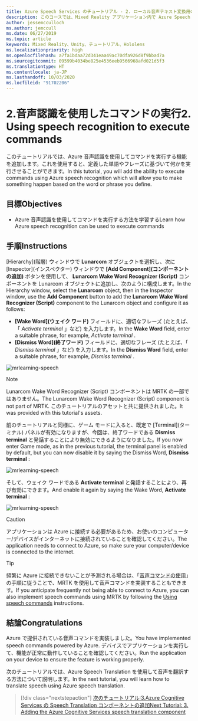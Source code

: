 ```yaml
---
title: Azure Speech Services のチュートリアル - 2. ローカル音声テキスト変換用のオフライン モードの追加
description: このコースでは、Mixed Reality アプリケーション内で Azure Speech SDK を実装する方法を学習します。
author: jessemcculloch
ms.author: jemccull
ms.date: 06/27/2019
ms.topic: article
keywords: Mixed Reality、Unity、チュートリアル、Hololens
ms.localizationpriority: high
ms.openlocfilehash: a7fa1bdaa72d341eaa49ac70dfa926d8f9bbad7a
ms.sourcegitcommit: 09599b4034be825e4536eeb9566968afd021d5f3
ms.translationtype: HT
ms.contentlocale: ja-JP
ms.lasthandoff: 10/03/2020
ms.locfileid: "91702206"
---
```

# <a name="2-using-speech-recognition-to-execute-commands"></a><span data-ttu-id="11661-105">2.音声認識を使用したコマンドの実行</span><span class="sxs-lookup"><span data-stu-id="11661-105">2. Using speech recognition to execute commands</span></span>

<span data-ttu-id="11661-106">このチュートリアルでは、Azure 音声認識を使用してコマンドを実行する機能を追加します。これを使用すると、定義した単語やフレーズに基づいて何かを実行させることができます。</span><span class="sxs-lookup"><span data-stu-id="11661-106">In this tutorial, you will add the ability to execute commands using Azure speech recognition which will allow you to make something happen based on the word or phrase you define.</span></span>

## <a name="objectives"></a><span data-ttu-id="11661-107">目標</span><span class="sxs-lookup"><span data-stu-id="11661-107">Objectives</span></span>

* <span data-ttu-id="11661-108">Azure 音声認識を使用してコマンドを実行する方法を学習する</span><span class="sxs-lookup"><span data-stu-id="11661-108">Learn how Azure speech recognition can be used to execute commands</span></span>

## <a name="instructions"></a><span data-ttu-id="11661-109">手順</span><span class="sxs-lookup"><span data-stu-id="11661-109">Instructions</span></span>

<span data-ttu-id="11661-110">[Hierarchy]\(階層\) ウィンドウで **Lunarcom** オブジェクトを選択し、次に [Inspector]\(インスペクター\) ウィンドウで **[Add Component]\(コンポーネントの追加\)** ボタンを使用して、 **Lunarcom Wake Word Recognizer (Script)** コンポーネントを Lunarcom オブジェクトに追加し、次のように構成します。</span><span class="sxs-lookup"><span data-stu-id="11661-110">In the Hierarchy window, select the **Lunarcom** object, then in the Inspector window, use the **Add Component** button to add the **Lunarcom Wake Word Recognizer (Script)** component to the Lunarcom object and configure it as follows:</span></span>

* <span data-ttu-id="11661-111">**[Wake Word]\(ウェイク ワード\)** フィールドに、適切なフレーズ (たとえば、「 _Activate terminal_ 」など) を入力します。</span><span class="sxs-lookup"><span data-stu-id="11661-111">In the **Wake Word** field, enter a suitable phrase, for example, _Activate terminal_ .</span></span>
* <span data-ttu-id="11661-112">**[Dismiss Word]\(終了ワード\)** フィールドに、適切なフレーズ (たとえば、「 _Dismiss terminal_ 」など) を入力します。</span><span class="sxs-lookup"><span data-stu-id="11661-112">In the **Dismiss Word** field, enter a suitable phrase, for example, _Dismiss terminal_ .</span></span>

![mrlearning-speech](images/mrlearning-speech/tutorial2-section1-step1-1.png)

> [!NOTE]
> <span data-ttu-id="11661-114">Lunarcom Wake Word Recognizer (Script) コンポーネントは MRTK の一部ではありません。</span><span class="sxs-lookup"><span data-stu-id="11661-114">The Lunarcom Wake Word Recognizer (Script) component is not part of MRTK.</span></span> <span data-ttu-id="11661-115">このチュートリアルのアセットと共に提供されました。</span><span class="sxs-lookup"><span data-stu-id="11661-115">It was provided with this tutorial's assets.</span></span>

<span data-ttu-id="11661-116">前のチュートリアルと同様に、ゲーム モードに入ると、既定で [Terminal]\(ターミナル\) パネルが有効になりますが、今回は、終了ワードである **Dismiss terminal** と発話することにより無効にできるようになりました。</span><span class="sxs-lookup"><span data-stu-id="11661-116">If you now enter Game mode, as in the previous tutorial, the terminal panel is enabled by default, but you can now disable it by saying the Dismiss Word, **Dismiss terminal** :</span></span>

![mrlearning-speech](images/mrlearning-speech/tutorial2-section1-step1-2.png)

<span data-ttu-id="11661-118">そして、ウェイク ワードである **Activate terminal** と発話することにより、再び有効にできます。</span><span class="sxs-lookup"><span data-stu-id="11661-118">And enable it again by saying the Wake Word, **Activate terminal** :</span></span>

![mrlearning-speech](images/mrlearning-speech/tutorial2-section1-step1-3.png)

> [!CAUTION]
> <span data-ttu-id="11661-120">アプリケーションは Azure に接続する必要があるため、お使いのコンピューター/デバイスがインターネットに接続されていることを確認してください。</span><span class="sxs-lookup"><span data-stu-id="11661-120">The application needs to connect to Azure, so make sure your computer/device is connected to the internet.</span></span>

> [!TIP]
> <span data-ttu-id="11661-121">頻繁に Azure に接続できないことが予測される場合は、「[音声コマンドの使用](mr-learning-base-09.md)」の手順に従うことで、MRTK を使用して音声コマンドを実装することもできます。</span><span class="sxs-lookup"><span data-stu-id="11661-121">If you anticipate frequently not being able to connect to Azure, you can also implement speech commands using MRTK by following the [Using speech commands](mr-learning-base-09.md) instructions.</span></span>

## <a name="congratulations"></a><span data-ttu-id="11661-122">結論</span><span class="sxs-lookup"><span data-stu-id="11661-122">Congratulations</span></span>

<span data-ttu-id="11661-123">Azure で提供されている音声コマンドを実装しました。</span><span class="sxs-lookup"><span data-stu-id="11661-123">You have implemented speech commands powered by Azure.</span></span> <span data-ttu-id="11661-124">デバイスでアプリケーションを実行して、機能が正常に動作していることを確認してください。</span><span class="sxs-lookup"><span data-stu-id="11661-124">Run the application on your device to ensure the feature is working properly.</span></span>

<span data-ttu-id="11661-125">次のチュートリアルでは、Azure Speech Translation を使用して音声を翻訳する方法について説明します。</span><span class="sxs-lookup"><span data-stu-id="11661-125">In the next tutorial, you will learn how to translate speech using Azure speech translation.</span></span>

> [!div class="nextstepaction"]
> [<span data-ttu-id="11661-126">次のチュートリアル:3.Azure Cognitive Services の Speech Translation コンポーネントの追加</span><span class="sxs-lookup"><span data-stu-id="11661-126">Next Tutorial: 3. Adding the Azure Cognitive Services speech translation component</span></span>](mrlearning-speechSDK-ch3.md)
